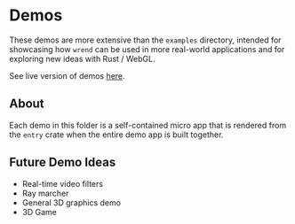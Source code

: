 # Demos

These demos are more extensive than the `examples` directory, intended for showcasing how `wrend` can be used in more real-world applications and for exploring new ideas with Rust / WebGL.

See live version of demos [here](https://austintheriot.github.io/wrend/).

## About

Each demo in this folder is a self-contained micro app that is rendered from the `entry` crate when the entire demo app is built together.

## Future Demo Ideas

- Real-time video filters
- Ray marcher
- General 3D graphics demo
- 3D Game
